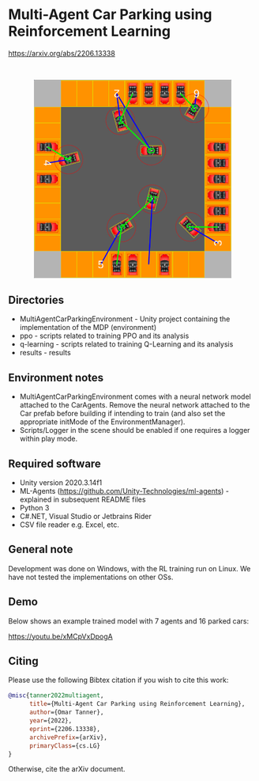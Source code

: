 # Multi-Agent Car Parking using Reinforcement Learning

https://arxiv.org/abs/2206.13338

<br/>
<p align="center">
  <img src="environment.png" width="400px" />
</p>


## Directories
* MultiAgentCarParkingEnvironment - Unity project containing the implementation of the MDP (environment)
* ppo - scripts related to training PPO and its analysis
* q-learning - scripts related to training Q-Learning and its analysis
* results - results
  
## Environment notes
* MultiAgentCarParkingEnvironment comes with a neural network model attached to the CarAgents. Remove the neural network attached to the Car prefab before building if intending to train (and also set the appropriate initMode of the EnvironmentManager).
* Scripts/Logger in the scene should be enabled if one requires a logger within play mode.

## Required software
* Unity version 2020.3.14f1
* ML-Agents (https://github.com/Unity-Technologies/ml-agents) - explained in subsequent README files
* Python 3
* C#.NET, Visual Studio or Jetbrains Rider
* CSV file reader e.g. Excel, etc.

## General note
Development was done on Windows, with the RL training run on Linux. We have not tested the implementations on other OSs.

## Demo

Below shows an example trained model with 7 agents and 16 parked cars:

https://youtu.be/xMCpVxDpogA

## Citing

Please use the following Bibtex citation if you wish to cite this work:

```bib
@misc{tanner2022multiagent,
      title={Multi-Agent Car Parking using Reinforcement Learning}, 
      author={Omar Tanner},
      year={2022},
      eprint={2206.13338},
      archivePrefix={arXiv},
      primaryClass={cs.LG}
}
```
Otherwise, cite the arXiv document.
